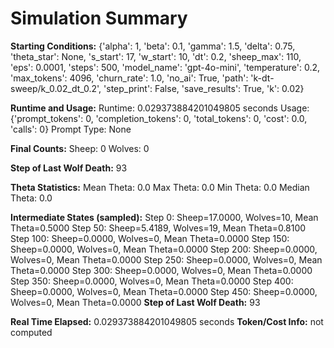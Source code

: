 # Simulation Summary

**Starting Conditions:**
{'alpha': 1, 'beta': 0.1, 'gamma': 1.5, 'delta': 0.75, 'theta_star': None, 's_start': 17, 'w_start': 10, 'dt': 0.2, 'sheep_max': 110, 'eps': 0.0001, 'steps': 500, 'model_name': 'gpt-4o-mini', 'temperature': 0.2, 'max_tokens': 4096, 'churn_rate': 1.0, 'no_ai': True, 'path': 'k-dt-sweep/k_0.02_dt_0.2', 'step_print': False, 'save_results': True, 'k': 0.02}

**Runtime and Usage:**
Runtime: 0.029373884201049805 seconds
Usage: {'prompt_tokens': 0, 'completion_tokens': 0, 'total_tokens': 0, 'cost': 0.0, 'calls': 0}
Prompt Type: None

**Final Counts:**
Sheep: 0
Wolves: 0

**Step of Last Wolf Death:**
93

**Theta Statistics:**
Mean Theta: 0.0
Max Theta: 0.0
Min Theta: 0.0
Median Theta: 0.0

**Intermediate States (sampled):**
Step 0: Sheep=17.0000, Wolves=10, Mean Theta=0.5000
Step 50: Sheep=5.4189, Wolves=19, Mean Theta=0.8100
Step 100: Sheep=0.0000, Wolves=0, Mean Theta=0.0000
Step 150: Sheep=0.0000, Wolves=0, Mean Theta=0.0000
Step 200: Sheep=0.0000, Wolves=0, Mean Theta=0.0000
Step 250: Sheep=0.0000, Wolves=0, Mean Theta=0.0000
Step 300: Sheep=0.0000, Wolves=0, Mean Theta=0.0000
Step 350: Sheep=0.0000, Wolves=0, Mean Theta=0.0000
Step 400: Sheep=0.0000, Wolves=0, Mean Theta=0.0000
Step 450: Sheep=0.0000, Wolves=0, Mean Theta=0.0000
**Step of Last Wolf Death:** 93

**Real Time Elapsed:** 0.029373884201049805 seconds
**Token/Cost Info:** not computed